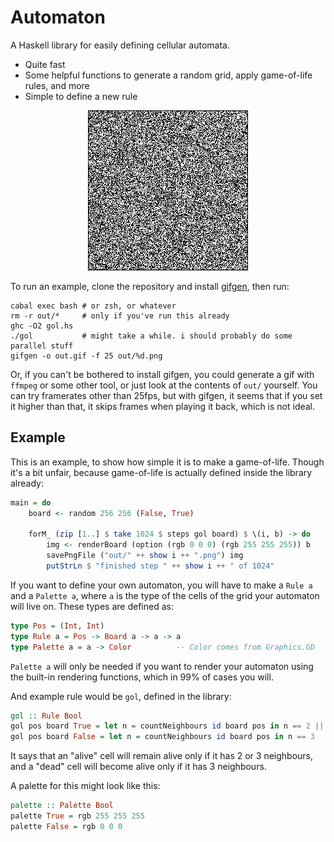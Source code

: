 # Automaton

A Haskell library for easily defining cellular automata.

 - Quite fast
 - Some helpful functions to generate a random grid, apply game-of-life rules, and more
 - Simple to define a new rule

<p align="center">
 <img src="eg/gol.gif">
</p>

To run an example, clone the repository and install [gifgen](https://github.com/lukechilds/gifgen), then run:

```
cabal exec bash # or zsh, or whatever
rm -r out/*     # only if you've run this already
ghc -O2 gol.hs
./gol           # might take a while. i should probably do some parallel stuff
gifgen -o out.gif -f 25 out/%d.png
```

Or, if you can't be bothered to install gifgen, you could generate a gif with `ffmpeg` or some other tool, or just look at the contents of `out/` yourself. You can try framerates other than 25fps, but with gifgen, it seems that if you set it higher than that, it skips frames when playing it back, which is not ideal.

## Example

This is an example, to show how simple it is to make a game-of-life. Though it's a bit unfair, because game-of-life is actually defined inside the library already:

```haskell
main = do
    board <- random 256 256 (False, True)
    
    forM_ (zip [1..] $ take 1024 $ steps gol board) $ \(i, b) -> do
        img <- renderBoard (option (rgb 0 0 0) (rgb 255 255 255)) b
        savePngFile ("out/" ++ show i ++ ".png") img
        putStrLn $ "finished step " ++ show i ++ " of 1024"
```

If you want to define your own automaton, you will have to make a `Rule a` and a `Palette a`, where `a` is the type of the cells of the grid your automaton will live on. These types are defined as:

```haskell
type Pos = (Int, Int)
type Rule a = Pos -> Board a -> a -> a
type Palette a = a -> Color          -- Color comes from Graphics.GD
```

`Palette a` will only be needed if you want to render your automaton using the built-in rendering functions, which in 99% of cases you will.

And example rule would be `gol`, defined in the library:

```haskell
gol :: Rule Bool
gol pos board True = let n = countNeighbours id board pos in n == 2 || n == 3
gol pos board False = let n = countNeighbours id board pos in n == 3
```

It says that an "alive" cell will remain alive only if it has 2 or 3 neighbours, and a "dead" cell will become alive only if it has 3 neighbours.

A palette for this might look like this:

```haskell
palette :: Palette Bool
palette True = rgb 255 255 255
palette False = rgb 0 0 0
```

